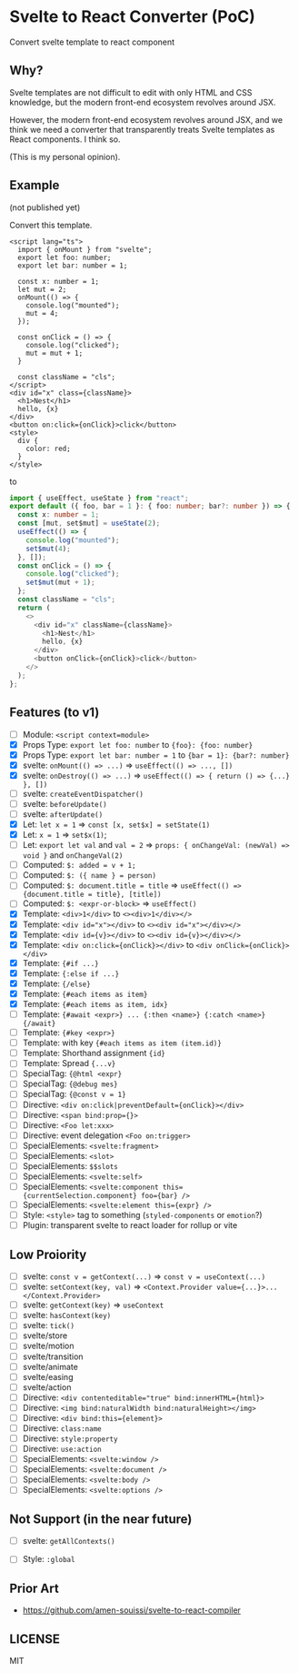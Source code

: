 # Svelte to React Converter (PoC)

Convert svelte template to react component

## Why?

Svelte templates are not difficult to edit with only HTML and CSS knowledge, but the modern front-end ecosystem revolves around JSX.

However, the modern front-end ecosystem revolves around JSX, and we think we need a converter that transparently treats Svelte templates as React components. I think so.

(This is my personal opinion).

## Example

(not published yet)

Convert this template.

```svelte
<script lang="ts">
  import { onMount } from "svelte";
  export let foo: number;
  export let bar: number = 1;

  const x: number = 1;
  let mut = 2;
  onMount(() => {
    console.log("mounted");
    mut = 4;
  });

  const onClick = () => {
    console.log("clicked");
    mut = mut + 1;
  }

  const className = "cls";
</script>
<div id="x" class={className}>
  <h1>Nest</h1>
  hello, {x}
</div>
<button on:click={onClick}>click</button>
<style>
  div {
    color: red;
  }
</style>
```

to 

```ts
import { useEffect, useState } from "react";
export default ({ foo, bar = 1 }: { foo: number; bar?: number }) => {
  const x: number = 1;
  const [mut, set$mut] = useState(2);
  useEffect(() => {
    console.log("mounted");
    set$mut(4);
  }, []);
  const onClick = () => {
    console.log("clicked");
    set$mut(mut + 1);
  };
  const className = "cls";
  return (
    <>
      <div id="x" className={className}>
        <h1>Nest</h1>
        hello, {x}
      </div>
      <button onClick={onClick}>click</button>
    </>
  );
};
```

## Features (to v1)

- [ ] Module: `<script context=module>`
- [x] Props Type: `export let foo: number` to `{foo}: {foo: number}`
- [x] Props Type: `export let bar: number = 1` to `{bar = 1}: {bar?: number}`
- [x] svelte: `onMount(() => ...)` => `useEffect(() => ..., [])`
- [x] svelte: `onDestroy(() => ...)` => `useEffect(() => { return () => {...} }, [])`
- [ ] svelte: `createEventDispatcher()`
- [ ] svelte: `beforeUpdate()`
- [ ] svelte: `afterUpdate()`
- [x] Let: `let x = 1` => `const [x, set$x] = setState(1)`
- [x] Let: `x = 1` => `set$x(1)`;
- [ ] Let: `export let val` and `val = 2` => `props: { onChangeVal: (newVal) => void }` and `onChangeVal(2)`
- [ ] Computed: `$: added = v + 1;`
- [ ] Computed: `$: ({ name } = person)`
- [ ] Computed: `$: document.title = title` => `useEffect(() => {document.title = title}, [title])`
- [ ] Computed: `$: <expr-or-block>` => `useEffect()`
- [x] Template: `<div>1</div>` to `<><div>1</div></>`
- [x] Template: `<div id="x"></div>` to `<><div id="x"></div></>`
- [x] Template: `<div id={v}></div>` to `<><div id={v}></div></>`
- [x] Template: `<div on:click={onClick}></div>` to `<div onClick={onClick}></div>`
- [x] Template: `{#if ...}`
- [x] Template: `{:else if ...}`
- [x] Template: `{/else}`
- [x] Template: `{#each items as item}`
- [x] Template: `{#each items as item, idx}`
- [ ] Template: `{#await <expr>} ... {:then <name>} {:catch <name>} {/await}`
- [ ] Template: `{#key <expr>}`
- [ ] Template: with key `{#each items as item (item.id)}`
- [ ] Template: Shorthand assignment `{id}`
- [ ] Template: Spread `{...v}`
- [ ] SpecialTag: `{@html <expr}`
- [ ] SpecialTag: `{@debug mes}`
- [ ] SpecialTag: `{@const v = 1}`
- [ ] Directive: `<div on:click|preventDefault={onClick}></div>`
- [ ] Directive: `<span bind:prop={}>`
- [ ] Directive: `<Foo let:xxx>`
- [ ] Directive: event delegation `<Foo on:trigger>`
- [ ] SpecialElements: `<svelte:fragment>`
- [ ] SpecialElements: `<slot>`
- [ ] SpecialElements: `$$slots`
- [ ] SpecialElements: `<svelte:self>`
- [ ] SpecialElements: `<svelte:component this={currentSelection.component} foo={bar} />`
- [ ] SpecialElements: `<svelte:element this={expr} />`
- [ ] Style: `<style>` tag to something (`styled-components` or `emotion`?)
- [ ] Plugin: transparent svelte to react loader for rollup or vite

## Low Proiority

- [ ] svelte: `const v = getContext(...)` => `const v = useContext(...)`
- [ ] svelte: `setContext(key, val)` => `<Context.Provider value={...}>...</Context.Provider>`
- [ ] svelte: `getContext(key)` => `useContext`
- [ ] svelte: `hasContext(key)`
- [ ] svelte: `tick()`
- [ ] svelte/store
- [ ] svelte/motion
- [ ] svelte/transition
- [ ] svelte/animate
- [ ] svelte/easing
- [ ] svelte/action
- [ ] Directive: `<div contenteditable="true" bind:innerHTML={html}>`
- [ ] Directive: `<img bind:naturalWidth bind:naturalHeight></img>`
- [ ] Directive: `<div bind:this={element}>`
- [ ] Directive: `class:name`
- [ ] Directive: `style:property`
- [ ] Directive: `use:action`
- [ ] SpecialElements: `<svelte:window />`
- [ ] SpecialElements: `<svelte:document />`
- [ ] SpecialElements: `<svelte:body />`
- [ ] SpecialElements: `<svelte:options />`

## Not Support (in the near future)

- [ ] svelte: `getAllContexts()`
- [ ] Style: `:global`


## Prior Art

- https://github.com/amen-souissi/svelte-to-react-compiler

## LICENSE

MIT